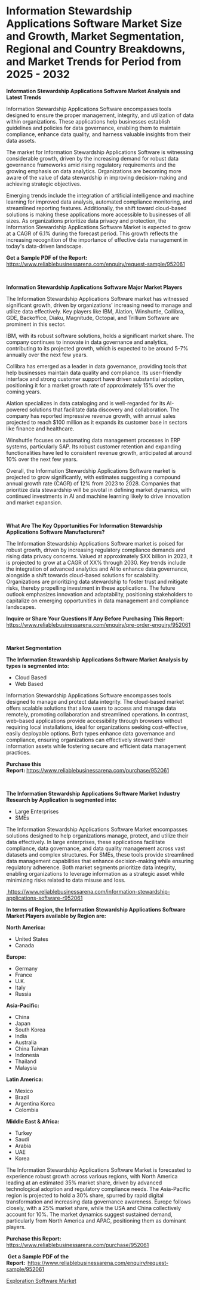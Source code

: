<p><h1>Information Stewardship Applications Software Market Size and Growth, Market Segmentation, Regional and Country Breakdowns, and Market Trends for Period from 2025 -  2032</h1></p><p><strong>Information Stewardship Applications Software Market Analysis and Latest Trends</strong></p>
<p><p>Information Stewardship Applications Software encompasses tools designed to ensure the proper management, integrity, and utilization of data within organizations. These applications help businesses establish guidelines and policies for data governance, enabling them to maintain compliance, enhance data quality, and harness valuable insights from their data assets. </p><p>The market for Information Stewardship Applications Software is witnessing considerable growth, driven by the increasing demand for robust data governance frameworks amid rising regulatory requirements and the growing emphasis on data analytics. Organizations are becoming more aware of the value of data stewardship in improving decision-making and achieving strategic objectives. </p><p>Emerging trends include the integration of artificial intelligence and machine learning for improved data analysis, automated compliance monitoring, and streamlined reporting features. Additionally, the shift toward cloud-based solutions is making these applications more accessible to businesses of all sizes. As organizations prioritize data privacy and protection, the Information Stewardship Applications Software Market is expected to grow at a CAGR of 6.1% during the forecast period. This growth reflects the increasing recognition of the importance of effective data management in today's data-driven landscape.</p></p>
<p><strong>Get a Sample PDF of the Report:&nbsp;</strong> <a href="https://www.reliablebusinessarena.com/enquiry/request-sample/952061?utm_campaign=3121&utm_medium=2&utm_source=Github&utm_content=ia&utm_term=06032025&utm_id=information-stewardship-applications-software">https://www.reliablebusinessarena.com/enquiry/request-sample/952061</a></p>
<p>&nbsp;</p>
<p><strong>Information Stewardship Applications Software Major Market Players</strong></p>
<p><p>The Information Stewardship Applications Software market has witnessed significant growth, driven by organizations' increasing need to manage and utilize data effectively. Key players like IBM, Alation, Winshuttle, Collibra, GDE, Backoffice, Diaku, Magnitude, Octopai, and Trillium Software are prominent in this sector.</p><p>IBM, with its robust software solutions, holds a significant market share. The company continues to innovate in data governance and analytics, contributing to its projected growth, which is expected to be around 5-7% annually over the next few years. </p><p>Collibra has emerged as a leader in data governance, providing tools that help businesses maintain data quality and compliance. Its user-friendly interface and strong customer support have driven substantial adoption, positioning it for a market growth rate of approximately 15% over the coming years.</p><p>Alation specializes in data cataloging and is well-regarded for its AI-powered solutions that facilitate data discovery and collaboration. The company has reported impressive revenue growth, with annual sales projected to reach $100 million as it expands its customer base in sectors like finance and healthcare.</p><p>Winshuttle focuses on automating data management processes in ERP systems, particularly SAP. Its robust customer retention and expanding functionalities have led to consistent revenue growth, anticipated at around 10% over the next few years.</p><p>Overall, the Information Stewardship Applications Software market is projected to grow significantly, with estimates suggesting a compound annual growth rate (CAGR) of 12% from 2023 to 2028. Companies that prioritize data stewardship will be pivotal in defining market dynamics, with continued investments in AI and machine learning likely to drive innovation and market expansion.</p></p>
<p>&nbsp;</p>
<p><strong>What Are The Key Opportunities For Information Stewardship Applications Software Manufacturers?</strong></p>
<p><p>The Information Stewardship Applications Software market is poised for robust growth, driven by increasing regulatory compliance demands and rising data privacy concerns. Valued at approximately $XX billion in 2023, it is projected to grow at a CAGR of XX% through 2030. Key trends include the integration of advanced analytics and AI to enhance data governance, alongside a shift towards cloud-based solutions for scalability. Organizations are prioritizing data stewardship to foster trust and mitigate risks, thereby propelling investment in these applications. The future outlook emphasizes innovation and adaptability, positioning stakeholders to capitalize on emerging opportunities in data management and compliance landscapes.</p></p>
<p><strong>Inquire or Share Your Questions If Any Before Purchasing This Report:</strong> <a href="https://www.reliablebusinessarena.com/enquiry/pre-order-enquiry/952061?utm_campaign=3121&utm_medium=2&utm_source=Github&utm_content=ia&utm_term=06032025&utm_id=information-stewardship-applications-software">https://www.reliablebusinessarena.com/enquiry/pre-order-enquiry/952061</a></p>
<p>&nbsp;</p>
<p><strong>Market Segmentation</strong></p>
<p><strong>The Information Stewardship Applications Software Market Analysis by types is segmented into:</strong></p>
<p><ul><li>Cloud Based</li><li>Web Based</li></ul></p>
<p><p>Information Stewardship Applications Software encompasses tools designed to manage and protect data integrity. The cloud-based market offers scalable solutions that allow users to access and manage data remotely, promoting collaboration and streamlined operations. In contrast, web-based applications provide accessibility through browsers without requiring local installations, ideal for organizations seeking cost-effective, easily deployable options. Both types enhance data governance and compliance, ensuring organizations can effectively steward their information assets while fostering secure and efficient data management practices.</p></p>
<p><strong>Purchase this Report:&nbsp;</strong><a href="https://www.reliablebusinessarena.com/purchase/952061?utm_campaign=3121&utm_medium=2&utm_source=Github&utm_content=ia&utm_term=06032025&utm_id=information-stewardship-applications-software">https://www.reliablebusinessarena.com/purchase/952061</a></p>
<p>&nbsp;</p>
<p><strong>The Information Stewardship Applications Software Market Industry Research by Application is segmented into:</strong></p>
<p><ul><li>Large Enterprises</li><li>SMEs</li></ul></p>
<p><p>The Information Stewardship Applications Software Market encompasses solutions designed to help organizations manage, protect, and utilize their data effectively. In large enterprises, these applications facilitate compliance, data governance, and data quality management across vast datasets and complex structures. For SMEs, these tools provide streamlined data management capabilities that enhance decision-making while ensuring regulatory adherence. Both market segments prioritize data integrity, enabling organizations to leverage information as a strategic asset while minimizing risks related to data misuse and loss.</p></p>
<p><a href="https://www.reliablebusinessarena.com/information-stewardship-applications-software-r952061?utm_campaign=3121&utm_medium=2&utm_source=Github&utm_content=ia&utm_term=06032025&utm_id=information-stewardship-applications-software">&nbsp;https://www.reliablebusinessarena.com/information-stewardship-applications-software-r952061</a></p>
<p><strong>In terms of Region, the Information Stewardship Applications Software Market Players available by Region are:</strong></p>
<p>
    <p> <strong> North America: </strong>
        <ul>
            <li>United States</li>
            <li>Canada</li>
        </ul>
        </p> 
    <p> <strong> Europe: </strong>
        <ul>
            <li>Germany</li>
            <li>France</li>
            <li>U.K.</li>
            <li>Italy</li>
            <li>Russia</li>
        </ul>
        </p> 
    <p> <strong> Asia-Pacific: </strong>
        <ul>
            <li>China</li>
            <li>Japan</li>
            <li>South Korea</li>
            <li>India</li>
            <li>Australia</li>
            <li>China Taiwan</li>
            <li>Indonesia</li>
            <li>Thailand</li>
            <li>Malaysia</li>
        </ul>
        </p> 
    <p> <strong> Latin America: </strong>
        <ul>
            <li>Mexico</li>
            <li>Brazil</li>
            <li>Argentina Korea</li>
            <li>Colombia</li>
        </ul>
        </p> 
    <p> <strong> Middle East & Africa: </strong>
        <ul>
            <li>Turkey</li>
            <li>Saudi</li>
            <li>Arabia</li>
            <li>UAE</li>
            <li>Korea</li>
        </ul>
    </p>
    </p>
<p><p>The Information Stewardship Applications Software Market is forecasted to experience robust growth across various regions, with North America leading at an estimated 35% market share, driven by advanced technological adoption and regulatory compliance needs. The Asia-Pacific region is projected to hold a 30% share, spurred by rapid digital transformation and increasing data governance awareness. Europe follows closely, with a 25% market share, while the USA and China collectively account for 10%. The market dynamics suggest sustained demand, particularly from North America and APAC, positioning them as dominant players.</p></p>
<p><strong>Purchase this Report: </strong><a href="https://www.reliablebusinessarena.com/purchase/952061?utm_campaign=3121&utm_medium=2&utm_source=Github&utm_content=ia&utm_term=06032025&utm_id=information-stewardship-applications-software">https://www.reliablebusinessarena.com/purchase/952061</a></p>
<p>&nbsp;<strong>Get a Sample PDF of the Report:&nbsp;&nbsp;</strong><a href="https://www.reliablebusinessarena.com/enquiry/request-sample/952061?utm_campaign=3121&utm_medium=2&utm_source=Github&utm_content=ia&utm_term=06032025&utm_id=information-stewardship-applications-software">https://www.reliablebusinessarena.com/enquiry/request-sample/952061</a></p>
<p><strong></strong></p>
<p><p><a href="https://github.com/shewlisapsai/Market-Research-Report-List-1/blob/main/exploration-software-market.md?utm_campaign=3121&utm_medium=2&utm_source=Github&utm_content=ia&utm_term=06032025&utm_id=information-stewardship-applications-software">Exploration Software Market</a></p></p>